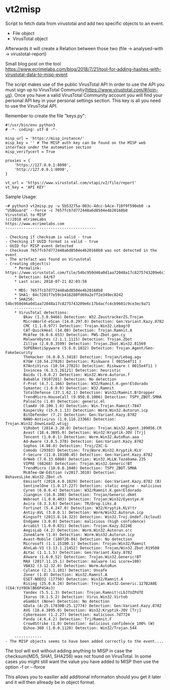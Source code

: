 # vt2misp
Script to fetch data from virustotal and add two specific objects to an event.
 - File object
 - VirusTotal object

Afterwards it will create a Relation between those two (file -> analysed-with -> virustotal-report)

Small blog post on the tool
https://www.ecrimelabs.com/blog/2018/7/21/tool-for-adding-hashes-with-virustotal-data-to-misp-event

The script makes use of the public VirusTotal API
In order to use the API you must sign up to VirusTotal Community(https://www.virustotal.com/#/join-us).
Once you have a valid VirusTotal Community account you will find your personal API key in your personal settings section.
This key is all you need to use the VirusTotal API.

Remember to create the file "keys.py":
```
#!/usr/bin/env python3
# -*- coding: utf-8 -*-

misp_url = 'https://misp_instance/'
misp_key = '' # The MISP auth key can be found on the MISP web interface under the automation section
misp_verifycert = True

proxies = {
    'https://127.0.0.1:8090',
    'http://127.0.0.1:8090',
}

vt_url = 'https://www.virustotal.com/vtapi/v2/file/report'
vt_key = 'API KEY'
```

Sample Usage:
```
~# python3 vt2misp.py -u 5b53275a-003c-4dcc-b4ce-710f9f590eb0 -a "USBGuard" --force -c 7657fcb7d772448a6d8504e4b20168b8
Virustotal to MISP
(c)2018 eCrimeLabs
https://www.ecrimelabs.com
----------------------------------------

- Checking if checksum is valid - true
- Checking if UUID format is valid - true
- UUID for MISP event detected
- Checksum 7657fcb7d772448a6d8504e4b20168b8 was not detected in the event
- The artefact was found on Virustotal
- Creating object(s)
	* Permalink: https://www.virustotal.com/file/54bc950d46a0d1aa72048a17c8275743209e6c17bdacfc4cb9601c9ce3ec9a71/analysis/1532138638/
	* Detection: 64/67
	* Last scan: 2018-07-21 02:03:58

	* MD5: 7657fcb7d772448a6d8504e4b20168b8
	* SHA1: 84c7201f7e59cb416280fd69a2e7f2e349ec8242
	* SHA256: 54bc950d46a0d1aa72048a17c8275743209e6c17bdacfc4cb9601c9ce3ec9a71
	------------
	* VirusTotal detections:
		Bkav (1.3.0.9466) Detection: W32.ZeustrackerZS.Trojan
		MicroWorld-eScan (14.0.297.0) Detection: Gen:Variant.Kazy.8782
		CMC (1.1.0.977) Detection: Trojan.Win32.Lebag!O
		CAT-QuickHeal (14.00) Detection: Trojan.Ramnit.A
		McAfee (6.0.6.653) Detection: PWS-Zbot.gen.cy
		Malwarebytes (2.1.1.1115) Detection: Trojan.Zbot
		Zillya (2.0.0.3599) Detection: Trojan.Zbot.Win32.81569
		SUPERAntiSpyware (5.6.0.1032) Detection: Trojan.Agent/Gen-FakeSecurity
		TheHacker (6.8.0.5.3418) Detection: Trojan/Lebag.agu
		K7GW (10.54.27826) Detection: Riskware ( 0015e4f11 )
		K7AntiVirus (10.54.27825) Detection: Riskware ( 0015e4f11 )
		Invincea (6.3.5.26121) Detection: heuristic
		Baidu (1.0.0.2) Detection: Win32.Worm.Autorun.f
		Babable (9107201) Detection: No detection
		F-Prot (4.7.1.166) Detection: W32/Ramnit.K.gen!Eldorado
		Symantec (1.6.0.0) Detection: W32.Ramnit
		TotalDefense (37.1.62.1) Detection: Win32/Ramnit.B!Dropper
		TrendMicro-HouseCall (9.950.0.1006) Detection: TSPY_ZBOT.SMHA
		Paloalto (1.0) Detection: generic.ml
		ClamAV (0.100.1.0) Detection: Win.Trojan.Ramnit-7847
		Kaspersky (15.0.1.13) Detection: Worm.Win32.Autorun.icp
		BitDefender (7.2) Detection: Gen:Variant.Kazy.8782
		NANO-Antivirus (1.0.116.23366) Detection: Trojan.Win32.DownLoad2.wtigj
		ViRobot (2014.3.20.0) Detection: Trojan.Win32.Agent.109056.CR
		Avast (18.4.3895.0) Detection: Win32:Kryptik-JOV [Trj]
		Tencent (1.0.0.1) Detection: Worm.Win32.AutoRun.aaa
		Ad-Aware (3.0.5.370) Detection: Gen:Variant.Kazy.8782
		Sophos (4.98.0) Detection: Troj/ZXC-G
		Comodo (29383) Detection: TrojWare.Win32.Kryptik.KLV
		F-Secure (11.0.19100.45) Detection: Gen:Variant.Kazy.8782
		DrWeb (7.0.33.6080) Detection: Win32.HLLW.Tazebama.235
		VIPRE (68268) Detection: Trojan.Win32.Generic!BT
		TrendMicro (10.0.0.1040) Detection: TSPY_ZBOT.SMHA
		McAfee-GW-Edition (v2017.3010) Detection: BehavesLike.Win32.ZBot.ch
		Emsisoft (2018.4.0.1029) Detection: Gen:Variant.Kazy.8782 (B)
		SentinelOne (1.0.17.227) Detection: static engine - malicious
		Cyren (6.0.0.4) Detection: W32/Ramnit.K.gen!Eldorado
		Jiangmin (16.0.100) Detection: Trojan/Generic.dkmt
		Webroot (1.0.0.403) Detection: Trojan:Win32/Eyestye.H
		Avira (8.3.3.6) Detection: TR/Drop.Liks.A
		Fortinet (5.4.247.0) Detection: W32/Kryptik.KLV!tr
		Antiy-AVL (3.0.0.1) Detection: Worm/Win32.Autorun.icp
		Kingsoft (2013.8.14.323) Detection: Win32.Troj.Undef.(kcloud)
		Endgame (3.0.0) Detection: malicious (high confidence)
		Arcabit (1.0.0.831) Detection: Trojan.Kazy.D224E
		AegisLab (4.2) Detection: Worm.Win32.Autorun.o!c
		ZoneAlarm (1.0) Detection: Worm.Win32.Autorun.icp
		Avast-Mobile (180720-04) Detection: No detection
		Microsoft (1.1.15100.1) Detection: Trojan:Win32/Ramnit
		AhnLab-V3 (3.13.1.21452) Detection: Trojan/Win32.Zbot.R19508
		ALYac (1.1.1.5) Detection: Gen:Variant.Kazy.8782
		AVware (1.6.0.52) Detection: Trojan.Win32.Generic!BT
		MAX (2017.11.15.1) Detection: malware (ai score=100)
		VBA32 (3.12.32.0) Detection: Worm.AutoRun
		Cylance (2.3.1.101) Detection: Unsafe
		Zoner (1.0) Detection: Win32.Ramnit.A
		ESET-NOD32 (17750) Detection: Win32/Ramnit.A
		Rising (25.0.0.24) Detection: Trojan.Win32.Generic.127B2A0E (C64:YzY0OklB66P4SAs3)
		Yandex (5.5.1.3) Detection: Trojan.Ramnit!cLbJ7UZPdfE
		Ikarus (0.1.5.2) Detection: Virus.Win32.Virtob
		eGambit (None) Detection: No detection
		GData (A:25.17830B:25.12774) Detection: Gen:Variant.Kazy.8782
		AVG (18.4.3895.0) Detection: Win32:Kryptik-JOV [Trj]
		Cybereason (1.2.27) Detection: malicious.7d7724
		Panda (4.6.4.2) Detection: Trj/Ramnit.F
		CrowdStrike (1.0) Detection: malicious_confidence_100% (W)
		Qihoo-360 (1.0.0.1120) Detection: Win32/Trojan.544

	------------
- The MISP objects seems to have been added correctly to the event....
```

The tool will exit without adding anything to MISP in case the checksum(MD5, SHA1, SHA256) was not found on VirusTotal.
In some cases you might still want the value you have added to MISP then use the option -f or --force

This allows you to easilier add additional informaiton should you get it later and it will then allready be in object format.
